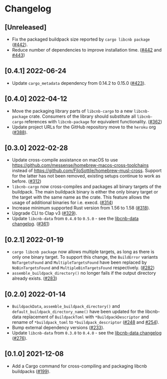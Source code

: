 # Changelog

## [Unreleased]

- Fix the packaged buildpack size reported by `cargo libcnb package` ([#442](https://github.com/heroku/libcnb.rs/pull/442)).
- Reduce number of dependencies to improve installation time. ([#442](https://github.com/heroku/libcnb.rs/pull/442) and [#443](https://github.com/heroku/libcnb.rs/pull/443))

## [0.4.1] 2022-06-24

- Update `cargo_metadata` dependency from 0.14.2 to 0.15.0 ([#423](https://github.com/heroku/libcnb.rs/pull/423)).

## [0.4.0] 2022-04-12

- Move the packaging library parts of `libcnb-cargo` to a new `libcnb-package` crate. Consumers of the library should substitute all `libcnb-cargo` references with `libcnb-package` for equivalent functionality. ([#362](https://github.com/heroku/libcnb.rs/pull/362))
- Update project URLs for the GitHub repository move to the `heroku` org ([#388](https://github.com/heroku/libcnb.rs/pull/388)).

## [0.3.0] 2022-02-28

- Update cross-compile assistance on macOS to use https://github.com/messense/homebrew-macos-cross-toolchains instead of https://github.com/FiloSottile/homebrew-musl-cross. Support for the latter has not been removed, existing setups continue to work as before. ([#312](https://github.com/heroku/libcnb.rs/pull/312))
- `libcnb-cargo` now cross-compiles and packages all binary targets of the buildpack. The main buildpack binary is either the only binary target or the target with the same name as the crate. This feature allows the usage of additional binaries for i.e. execd. ([#314](https://github.com/heroku/libcnb.rs/pull/314))
- Increase minimum supported Rust version from 1.56 to 1.58 ([#318](https://github.com/heroku/libcnb.rs/pull/318)).
- Upgrade CLI to Clap v3 ([#329](https://github.com/heroku/libcnb.rs/pull/329)).
- Update `libcnb-data` from `0.4.0` to `0.5.0` - see the [libcnb-data changelog](../libcnb-data/CHANGELOG.md#050-2022-02-28). ([#361](https://github.com/heroku/libcnb.rs/pull/361))

## [0.2.1] 2022-01-19

- `cargo libcnb package` now allows multiple targets, as long as there is only one binary target. To support this change, the `BuildError` variants `NoTargetsFound` and `MultipleTargetsFound` have been replaced by `NoBinTargetsFound` and `MultipleBinTargetsFound` respectively. ([#282](https://github.com/heroku/libcnb.rs/pull/282))
- `assemble_buildpack_directory()` no longer fails if the output directory already exists. ([#283](https://github.com/heroku/libcnb.rs/pull/283))

## [0.2.0] 2022-01-14

- `BuildpackData`, `assemble_buildpack_directory()` and `default_buildpack_directory_name()` have been updated for the libcnb-data replacement of `BuildpackToml` with `*BuildpackDescriptor` and rename of `*buildpack_toml` to `*buildpack_descriptor` ([#248](https://github.com/heroku/libcnb.rs/pull/248) and [#254](https://github.com/heroku/libcnb.rs/pull/254)).
- Bump external dependency versions ([#233](https://github.com/heroku/libcnb.rs/pull/233)).
- Update `libcnb-data` from `0.3.0` to `0.4.0` - see the [libcnb-data changelog](../libcnb-data/CHANGELOG.md#040-2022-01-14) ([#276](https://github.com/heroku/libcnb.rs/pull/276)).

## [0.1.0] 2021-12-08

- Add a Cargo command for cross-compiling and packaging libcnb buildpacks ([#199](https://github.com/heroku/libcnb.rs/pull/199)).
